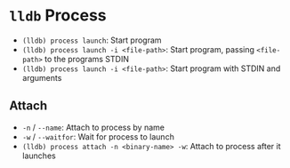 # `lldb` Process

- `(lldb) process launch`: Start program
- `(lldb) process launch -i <file-path>`: Start program, passing `<file-path>` to the programs STDIN
- `(lldb) process launch -i <file-path>`: Start program with STDIN and arguments

## Attach

- `-n` / `--name`: Attach to process by name
- `-w` / `--waitfor`: Wait for process to launch
- `(lldb) process attach -n <binary-name> -w`: Attach to process after it launches

